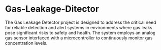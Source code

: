 # Gas-Leakage-Ditector
The Gas Leakage Detector project is designed to address the critical need for reliable detection and alert systems in environments where gas leaks pose significant risks to safety and health. The system employs an analog gas sensor interfaced with a microcontroller to continuously monitor gas concentration levels.
